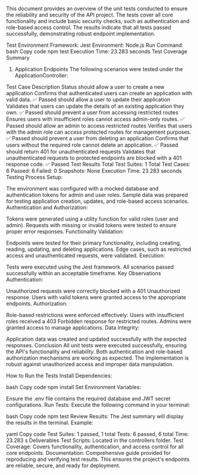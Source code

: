 This document provides an overview of the unit tests conducted to ensure the reliability and security of the API project. The tests cover all core functionality and include basic security checks, such as authentication and role-based access control. The results indicate that all tests passed successfully, demonstrating robust endpoint implementation.

Test Environment
Framework: Jest
Environment: Node.js
Run Command:
bash
Copy code
npm test
Execution Time: 23.283 seconds
Test Coverage Summary
1. Application Endpoints
The following scenarios were tested under the ApplicationController:

Test Case	Description	Status
should allow a user to create a new application	Confirms that authenticated users can create an application with valid data.	✅ Passed
should allow a user to update their application	Validates that users can update the details of an existing application they own.	✅ Passed
should prevent a user from accessing restricted routes	Ensures users with insufficient roles cannot access admin-only routes.	✅ Passed
should allow an admin to access restricted routes	Verifies that users with the admin role can access protected routes for management purposes.	✅ Passed
should prevent a user from deleting an application	Confirms that users without the required role cannot delete an application.	✅ Passed
should return 401 for unauthenticated requests	Validates that unauthenticated requests to protected endpoints are blocked with a 401 response code.	✅ Passed
Test Results
Total Test Suites: 1
Total Test Cases: 6
Passed: 6
Failed: 0
Snapshots: None
Execution Time: 23.283 seconds
Testing Process
Setup:

The environment was configured with a mocked database and authentication tokens for admin and user roles.
Sample data was prepared for testing application creation, updates, and role-based access scenarios.
Authentication and Authorization:

Tokens were generated using a utility function for valid roles (user and admin).
Requests with missing or invalid tokens were tested to ensure proper error responses.
Functionality Validation:

Endpoints were tested for their primary functionality, including creating, reading, updating, and deleting applications.
Edge cases, such as restricted access and unauthenticated requests, were validated.
Execution:

Tests were executed using the Jest framework.
All scenarios passed successfully within an acceptable timeframe.
Key Observations
Authentication:

Unauthorized requests were correctly blocked with a 401 Unauthorized response.
Users with valid tokens were granted access to the appropriate endpoints.
Authorization:

Role-based restrictions were enforced effectively:
Users with insufficient roles received a 403 Forbidden response for restricted routes.
Admins were granted access to manage applications.
Data Integrity:

Application data was created and updated successfully with the expected responses.
Conclusion
All unit tests were executed successfully, ensuring the API's functionality and reliability. Both authentication and role-based authorization mechanisms are working as expected. The implementation is robust against unauthorized access and improper data manipulation.

How to Run the Tests
Install Dependencies:

bash
Copy code
npm install
Set Environment Variables:

Ensure the .env file contains the required database and JWT secret configurations.
Run Tests: Execute the following command in your terminal:

bash
Copy code
npm test
Review Results: The Jest summary will display the results in the terminal. Example:

yaml
Copy code
Test Suites: 1 passed, 1 total
Tests:       6 passed, 6 total
Time:        23.283 s
Deliverables
Test Scripts: Located in the controllers folder.
Test Coverage: Covers functionality, authentication, and access control for all core endpoints.
Documentation: Comprehensive guide provided for reproducing and verifying test results.
This ensures the project's endpoints are reliable, secure, and ready for deployment.